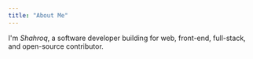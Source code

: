 ```yaml
---
title: "About Me"
---
```


I'm _Shahroq_, a software developer building for web, front-end, full-stack, and open-source contributor.
